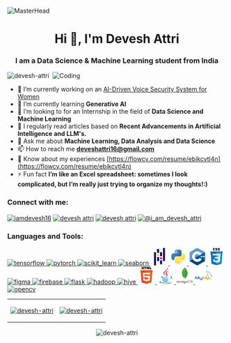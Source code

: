 ![MasterHead](https://i0.wp.com/www.sciencenews.org/wp-content/uploads/2023/04/040823_chatgpt_feat.gif?fit=1024%2C576&ssl=1)
<h1 align="center">Hi 👋, I'm Devesh Attri</h1>
<h3 align="center">
  I am a Data Science & Machine Learning student from India
</h3>
<img
  align="right"
  alt="Coding"
  width="400"
  src="https://cdn.rentechdigital.com/common_files/blogs/machine-learning-vs-data-science-swipecart-blog-img-03-02-09-2022.gif"
/>

<p align="left">
  <img
    src="https://komarev.com/ghpvc/?username=devesh-attri&label=Profile%20views&color=0e75b6&style=flat"
    alt="devesh-attri"
  />
</p>

- 🔭 I’m currently working on an [AI-Driven Voice Security System for Women](https://github.com/Devesh-Attri/AegisAlert_model_repo)
- 🌱 I’m currently learning **Generative AI**
- 💼 I’m looking to for an Internship in the field of **Data Science and Machine Learning**
- 📝 I regularly read articles based on **Recent Advancements in Artificial Intelligence and LLM's.**
- 💬 Ask me about **Machine Learning, Data Analysis and Data Science**
- 📫 How to reach me **deveshattri16@gmail.com**
- 📄 Know about my experiences [https://flowcv.com/resume/ebikcvtl4n](https://flowcv.com/resume/ebikcvtl4n)
- ⚡ Fun fact **I’m like an Excel spreadsheet: sometimes I look complicated, but I’m really just trying to organize my thoughts!:)**

<h3 align="left">Connect with me:</h3>
<p align="left">
  <a href="https://twitter.com/iamdevesh16" target="blank"
    ><img
      align="center"
      src="https://raw.githubusercontent.com/rahuldkjain/github-profile-readme-generator/master/src/images/icons/Social/twitter.svg"
      alt="iamdevesh16"
      height="30"
      width="40"
  /></a>
  <a href="https://linkedin.com/in/devesh attri" target="blank"
    ><img
      align="center"
      src="https://raw.githubusercontent.com/rahuldkjain/github-profile-readme-generator/master/src/images/icons/Social/linked-in-alt.svg"
      alt="devesh attri"
      height="30"
      width="40"
  /></a>
  <a href="https://kaggle.com/devesh attri" target="blank"
    ><img
      align="center"
      src="https://raw.githubusercontent.com/rahuldkjain/github-profile-readme-generator/master/src/images/icons/Social/kaggle.svg"
      alt="devesh attri"
      height="30"
      width="40"
  /></a>
  <a href="https://instagram.com/@i_am_devesh_attri" target="blank"
    ><img
      align="center"
      src="https://raw.githubusercontent.com/rahuldkjain/github-profile-readme-generator/master/src/images/icons/Social/instagram.svg"
      alt="@i_am_devesh_attri"
      height="30"
      width="40"
  /></a>
</p>

<h3 align="left">Languages and Tools:</h3>
<p align="left">
  <a href="https://www.tensorflow.org" target="_blank" rel="noreferrer">
    <img
      src="https://www.vectorlogo.zone/logos/tensorflow/tensorflow-icon.svg"
      alt="tensorflow"
      width="40"
      height="40"
    />
  </a>
  <a href="https://pytorch.org/" target="_blank" rel="noreferrer">
    <img
      src="https://www.vectorlogo.zone/logos/pytorch/pytorch-icon.svg"
      alt="pytorch"
      width="40"
      height="40"
    />
  </a>
  <a href="https://scikit-learn.org/" target="_blank" rel="noreferrer">
    <img
      src="https://upload.wikimedia.org/wikipedia/commons/0/05/Scikit_learn_logo_small.svg"
      alt="scikit_learn"
      width="40"
      height="40"
    />
  </a>
  <a href="https://seaborn.pydata.org/" target="_blank" rel="noreferrer">
    <img
      src="https://seaborn.pydata.org/_images/logo-mark-lightbg.svg"
      alt="seaborn"
      width="40"
      height="40"
    />
  </a>
  <a href="https://pandas.pydata.org/" target="_blank" rel="noreferrer">
    <img
      src="https://raw.githubusercontent.com/devicons/devicon/2ae2a900d2f041da66e950e4d48052658d850630/icons/pandas/pandas-original.svg"
      alt="pandas"
      width="40"
      height="40"
    />
  </a>
  <a href="https://www.python.org" target="_blank" rel="noreferrer">
    <img
      src="https://raw.githubusercontent.com/devicons/devicon/master/icons/python/python-original.svg"
      alt="python"
      width="40"
      height="40"
    />
  </a>

  <a href="https://www.w3schools.com/cpp/" target="_blank" rel="noreferrer">
    <img
      src="https://raw.githubusercontent.com/devicons/devicon/master/icons/cplusplus/cplusplus-original.svg"
      alt="cplusplus"
      width="40"
      height="40"
    />
  </a>
  <a href="https://www.w3schools.com/css/" target="_blank" rel="noreferrer">
    <img
      src="https://raw.githubusercontent.com/devicons/devicon/master/icons/css3/css3-original-wordmark.svg"
      alt="css3"
      width="40"
      height="40"
    />
  </a>
  <a href="https://www.figma.com/" target="_blank" rel="noreferrer">
    <img
      src="https://www.vectorlogo.zone/logos/figma/figma-icon.svg"
      alt="figma"
      width="40"
      height="40"
    />
  </a>
  <a href="https://firebase.google.com/" target="_blank" rel="noreferrer">
    <img
      src="https://www.vectorlogo.zone/logos/firebase/firebase-icon.svg"
      alt="firebase"
      width="40"
      height="40"
    />
  </a>
  <a href="https://flask.palletsprojects.com/" target="_blank" rel="noreferrer">
    <img
      src="https://static-00.iconduck.com/assets.00/flask-icon-1594x2048-84mjydzf.png"
      alt="flask"
      width="40"
      height="40"
    />
  </a>
  <a href="https://hadoop.apache.org/" target="_blank" rel="noreferrer">
    <img
      src="https://www.vectorlogo.zone/logos/apache_hadoop/apache_hadoop-icon.svg"
      alt="hadoop"
      width="40"
      height="40"
    />
  </a>
  <a href="https://hive.apache.org/" target="_blank" rel="noreferrer">
    <img
      src="https://www.vectorlogo.zone/logos/apache_hive/apache_hive-icon.svg"
      alt="hive"
      width="40"
      height="40"
    />
  </a>
  <a href="https://www.w3.org/html/" target="_blank" rel="noreferrer">
    <img
      src="https://raw.githubusercontent.com/devicons/devicon/master/icons/html5/html5-original-wordmark.svg"
      alt="html5"
      width="40"
      height="40"
    />
  </a>
  <a href="https://www.java.com" target="_blank" rel="noreferrer">
    <img
      src="https://raw.githubusercontent.com/devicons/devicon/master/icons/java/java-original.svg"
      alt="java"
      width="40"
      height="40"
    />
  </a>
  <a href="https://www.mongodb.com/" target="_blank" rel="noreferrer">
    <img
      src="https://raw.githubusercontent.com/devicons/devicon/master/icons/mongodb/mongodb-original-wordmark.svg"
      alt="mongodb"
      width="40"
      height="40"
    />
  </a>
  <a href="https://www.mysql.com/" target="_blank" rel="noreferrer">
    <img
      src="https://raw.githubusercontent.com/devicons/devicon/master/icons/mysql/mysql-original-wordmark.svg"
      alt="mysql"
      width="40"
      height="40"
    />
  </a>
  <a href="https://opencv.org/" target="_blank" rel="noreferrer">
    <img
      src="https://www.vectorlogo.zone/logos/opencv/opencv-icon.svg"
      alt="opencv"
      width="40"
      height="40"
    />
  </a>
</p>

<table>
    <tr>
      <td align="center">
        <p align="center">
          <a href="https://github.com/devesh-attri">
            <img align="center" height="300px" width="600" src="https://github-readme-streak-stats.herokuapp.com/?user=devesh-attri&" alt="devesh-attri" />
          </a>
        </p>
      </td>
      <td align="center">
        <p align="center">
          <a href="https://github.com/devesh-attri">
            <img align="center" height="200px" width="600" src="https://github-readme-stats.vercel.app/api?username=devesh-attri&show_icons=true&locale=en" alt="devesh-attri" />
          </a>
        </p>
      </td>
    </tr>
  </table>
  
  <p align="center">
    <img align="center" src="https://github-readme-stats.vercel.app/api/top-langs?username=devesh-attri&show_icons=true&locale=en&layout=compact" alt="devesh-attri" />
  </p>  
